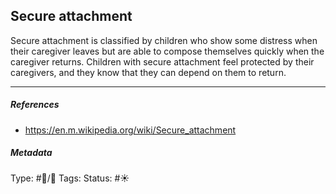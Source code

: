 ## Secure attachment

Secure attachment is classified by children who show some distress when their caregiver leaves but are able to compose themselves quickly when the caregiver returns. Children with secure attachment feel protected by their caregivers, and they know that they can depend on them to return.

---

##### References

* https://en.m.wikipedia.org/wiki/Secure_attachment

##### Metadata

Type: #🔵/🔵 
Tags:
Status: #☀️ 
